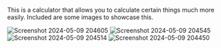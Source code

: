 This is a calculator that allows you to calculate certain things much more easily. Included are some images to showcase this.

![Screenshot 2024-05-09 204605](https://github.com/Penrosian/MinCalc/assets/106357770/83e8a842-7ec5-4209-b10d-14e00fef33af)
![Screenshot 2024-05-09 204545](https://github.com/Penrosian/MinCalc/assets/106357770/3531f236-2af2-4318-b27e-169680d31ff5)
![Screenshot 2024-05-09 204514](https://github.com/Penrosian/MinCalc/assets/106357770/1654305a-a8ae-4739-9ef8-aa9b6cb4e386)
![Screenshot 2024-05-09 204450](https://github.com/Penrosian/MinCalc/assets/106357770/4bf82d89-59eb-4176-8ecf-986ac74b4121)
